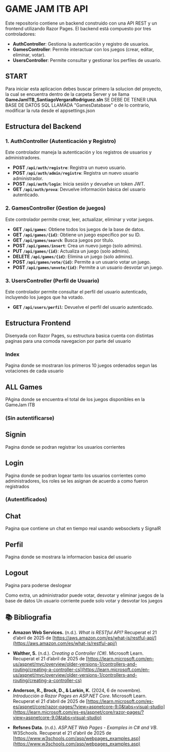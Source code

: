 # GAME JAM ITB API

Este repositorio contiene un backend construido con una API REST y un frontend utilizando Razor Pages. El backend está compuesto por tres controladores:

- **AuthController**: Gestiona la autenticación y registro de usuarios.
- **GamesController**: Permite interactuar con los juegos (crear, editar, eliminar, votar).
- **UsersController**: Permite consultar y gestionar los perfiles de usuario.

## START

Para iniciar esta aplicacion debes buscar primero la solucion del proyecto, la cual se encuentra dentro de la carpeta Server y se llama **GameJamITB_SantiagoVergaraRodriguez.sln**
SE DEBE DE TENER UNA BASE DE DATOS SQL LLAMADA "GamesDatabase" o de lo contrario, modificar la ruta desde el appsettings.json


## Estructura del Backend

### 1. **AuthController** (Autenticación y Registro)

Este controlador maneja la autenticación y los registros de usuarios y administradores.

- **POST `/api/auth/registre`**: Registra un nuevo usuario.
- **POST `/api/auth/admin/registre`**: Registra un nuevo usuario administrador.
- **POST `/api/auth/login`**: Inicia sesión y devuelve un token JWT.
- **GET `/api/auth/prova`**: Devuelve información básica del usuario autenticado.

### 2. **GamesController** (Gestion de juegos)
Este controlador permite crear, leer, actualizar, eliminar y votar juegos.

- **GET `/api/games`**: Obtiene todos los juegos de la base de datos.
- **GET `/api/games/{id}`**: Obtiene un juego específico por su ID.
- **GET `/api/games/search`**: Busca juegos por título.
- **POST `/api/games/insert`**: Crea un nuevo juego (solo admins).
- **PUT `/api/games/{id}`**: Actualiza un juego (solo admins).
- **DELETE `/api/games/{id}`**: Elimina un juego (solo admins).
- **POST `/api/games/vote/{id}`**: Permite a un usuario votar un juego.
- **POST `/api/games/unvote/{id}`**: Permite a un usuario desvotar un juego.

### 3. **UsersController** (Perfil de Usuario)
Este controlador permite consultar el perfil del usuario autenticado, incluyendo los juegos que ha votado.

- **GET `/api/users/perfil`**: Devuelve el perfil del usuario autenticado.

## Estructura Frontend

Disenyada con Razor Pages, su estructura basica cuenta con distintas paginas para una comoda navegacion por parte del usuario

### Index
Pagina donde se mostraran los primeros 10 juegos ordenados segun las votaciones de cada usuario

## ALL Games
PAgina donde se encuentra el total de los juegos disponibles en la GameJam ITB

### **(Sin autentificarse)**
## Signin
Pagina donde se podran registrar los usuarios corrientes
## Login
Pagina donde se podran logear tanto los usuarios corrientes como administradores, los roles se les asignan de acuerdo a como fueron registrados

### **(Autentificados)**
## Chat
Pagina que contiene un chat en tiempo real usando websockets y SignalR
## Perfil
Pagina donde se mostrara la informacion basica del usuario
## Logout
Pagina para poderse deslogear

Como extra, un administrador puede votar, desvotar y eliminar juegos de la base de datos
Un usuario corriente puede solo votar y desvotar los juegos

## 📚 Bibliografia

- **Amazon Web Services.** (n.d.). *What is RESTful API?* Recuperat el 21 d’abril de 2025 de [https://aws.amazon.com/es/what-is/restful-api/](https://aws.amazon.com/es/what-is/restful-api/)

- **Walther, S.** (n.d.). *Creating a Controller (C#)*. Microsoft Learn. Recuperat el 21 d’abril de 2025 de [https://learn.microsoft.com/en-us/aspnet/mvc/overview/older-versions-1/controllers-and-routing/creating-a-controller-cs](https://learn.microsoft.com/en-us/aspnet/mvc/overview/older-versions-1/controllers-and-routing/creating-a-controller-cs)

- **Anderson, R., Brock, D., & Larkin, K.** (2024, 6 de novembre). *Introducción a Razor Pages en ASP.NET Core*. Microsoft Learn. Recuperat el 21 d’abril de 2025 de [https://learn.microsoft.com/es-es/aspnet/core/razor-pages/?view=aspnetcore-9.0&tabs=visual-studio](https://learn.microsoft.com/es-es/aspnet/core/razor-pages/?view=aspnetcore-9.0&tabs=visual-studio)

- **Refsnes Data.** (n.d.). *ASP.NET Web Pages - Examples in C# and VB*. W3Schools. Recuperat el 21 d’abril de 2025 de [https://www.w3schools.com/asp/webpages_examples.asp](https://www.w3schools.com/asp/webpages_examples.asp)


